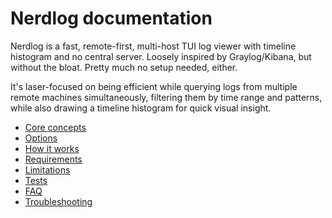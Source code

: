 # Nerdlog documentation

Nerdlog is a fast, remote-first, multi-host TUI log viewer with timeline histogram and no central server. Loosely inspired by Graylog/Kibana, but without the bloat. Pretty much no setup needed, either.

It's laser-focused on being efficient while querying logs from multiple remote machines simultaneously, filtering them by time range and patterns, while also drawing a timeline histogram for quick visual insight.

- [Core concepts](./core_concepts.md)
- [Options](./options.md)
- [How it works](./how_it_works.md)
- [Requirements](./requirements.md)
- [Limitations](./limitations.md)
- [Tests](./tests.md)
- [FAQ](./faq.md)
- [Troubleshooting](./troubleshooting.md)
